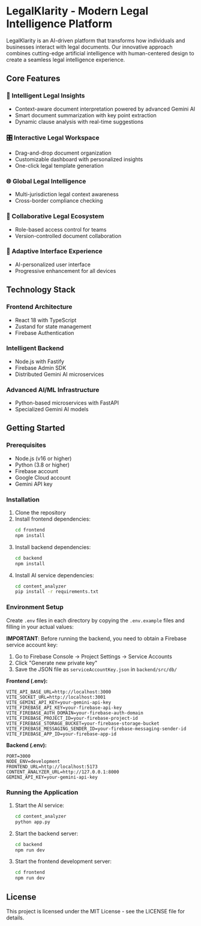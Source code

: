 # LegalKlarity - Modern Legal Intelligence Platform

LegalKlarity is an AI-driven platform that transforms how individuals and businesses interact with legal documents. Our innovative approach combines cutting-edge artificial intelligence with human-centered design to create a seamless legal intelligence experience.

## Core Features

### 🧠 Intelligent Legal Insights
- Context-aware document interpretation powered by advanced Gemini AI
- Smart document summarization with key point extraction
- Dynamic clause analysis with real-time suggestions

### 🎛️ Interactive Legal Workspace
- Drag-and-drop document organization
- Customizable dashboard with personalized insights
- One-click legal template generation

### 🌐 Global Legal Intelligence
- Multi-jurisdiction legal context awareness
- Cross-border compliance checking

### 🤝 Collaborative Legal Ecosystem
- Role-based access control for teams
- Version-controlled document collaboration

### 📱 Adaptive Interface Experience
- AI-personalized user interface
- Progressive enhancement for all devices

## Technology Stack

### Frontend Architecture
- React 18 with TypeScript
- Zustand for state management
- Firebase Authentication

### Intelligent Backend
- Node.js with Fastify
- Firebase Admin SDK
- Distributed Gemini AI microservices

### Advanced AI/ML Infrastructure
- Python-based microservices with FastAPI
- Specialized Gemini AI models

## Getting Started

### Prerequisites
- Node.js (v16 or higher)
- Python (3.8 or higher)
- Firebase account
- Google Cloud account
- Gemini API key

### Installation

1. Clone the repository
2. Install frontend dependencies:
   ```bash
   cd frontend
   npm install
   ```
3. Install backend dependencies:
   ```bash
   cd backend
   npm install
   ```
4. Install AI service dependencies:
   ```bash
   cd content_analyzer
   pip install -r requirements.txt
   ```

### Environment Setup

Create `.env` files in each directory by copying the `.env.example` files and filling in your actual values:

**IMPORTANT**: Before running the backend, you need to obtain a Firebase service account key:
1. Go to Firebase Console → Project Settings → Service Accounts
2. Click "Generate new private key"
3. Save the JSON file as `serviceAccountKey.json` in `backend/src/db/`

**Frontend (.env):**
```env
VITE_API_BASE_URL=http://localhost:3000
VITE_SOCKET_URL=http://localhost:3001
VITE_GEMINI_API_KEY=your-gemini-api-key
VITE_FIREBASE_API_KEY=your-firebase-api-key
VITE_FIREBASE_AUTH_DOMAIN=your-firebase-auth-domain
VITE_FIREBASE_PROJECT_ID=your-firebase-project-id
VITE_FIREBASE_STORAGE_BUCKET=your-firebase-storage-bucket
VITE_FIREBASE_MESSAGING_SENDER_ID=your-firebase-messaging-sender-id
VITE_FIREBASE_APP_ID=your-firebase-app-id
```

**Backend (.env):**
```env
PORT=3000
NODE_ENV=development
FRONTEND_URL=http://localhost:5173
CONTENT_ANALYZER_URL=http://127.0.0.1:8000
GEMINI_API_KEY=your-gemini-api-key
```

### Running the Application

1. Start the AI service:
   ```bash
   cd content_analyzer
   python app.py
   ```

2. Start the backend server:
   ```bash
   cd backend
   npm run dev
   ```

3. Start the frontend development server:
   ```bash
   cd frontend
   npm run dev
   ```

## License

This project is licensed under the MIT License - see the LICENSE file for details.